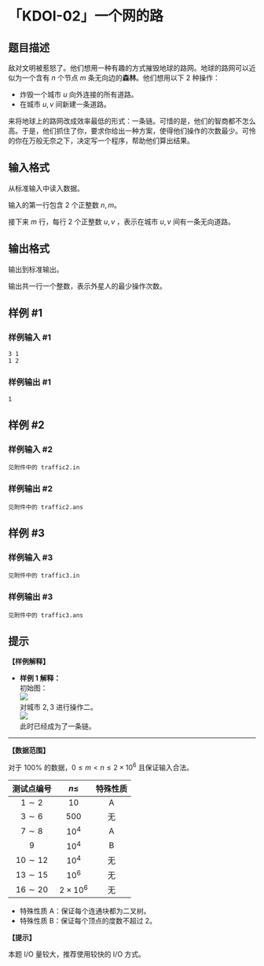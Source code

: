 # 「KDOI-02」一个网的路

## 题目描述


敌对文明被惹怒了。他们想用一种有趣的方式摧毁地球的路网。地球的路网可以近似为一个含有 $n$ 个节点 $m$ 条无向边的**森林**。他们想用以下 $2$ 种操作：  
- 炸毁一个城市 $u$ 向外连接的所有道路。
- 在城市 $u,v$ 间新建一条道路。  

来将地球上的路网改成效率最低的形式：一条链。可惜的是，他们的智商都不怎么高。于是，他们抓住了你，要求你给出一种方案，使得他们操作的次数最少。可怜的你在万般无奈之下，决定写一个程序，帮助他们算出结果。

## 输入格式

从标准输入中读入数据。

输入的第一行包含 $2$ 个正整数 $n,m$。

接下来 $m$ 行，每行 $2$ 个正整数 $u,v$ ，表示在城市 $u,v$ 间有一条无向道路。

## 输出格式

输出到标准输出。

输出共一行一个整数，表示外星人的最少操作次数。

## 样例 #1

### 样例输入 #1
```
3 1
1 2
```

### 样例输出 #1

```
1
```

## 样例 #2

### 样例输入 #2
```
见附件中的 traffic2.in
```

### 样例输出 #2

```
见附件中的 traffic2.ans
```

## 样例 #3

### 样例输入 #3
```
见附件中的 traffic3.in
```

### 样例输出 #3

```
见附件中的 traffic3.ans
```

## 提示

**【样例解释】**

+ **样例 1 解释：**  
初始图：  
![](https://cdn.luogu.com.cn/upload/image_hosting/2z6ava49.png)  
对城市 $2,3$ 进行操作二。  
![](https://cdn.luogu.com.cn/upload/image_hosting/lqhomfm5.png)  
此时已经成为了一条链。

***

**【数据范围】**

对于 $100\%$ 的数据，$0\le m<n\le2\times10^6$ 且保证输入合法。

|测试点编号|$n\le$|特殊性质|
|:-:|:-:|:-:|
|$1\sim2$|$10$|A|
|$3\sim6$|$500$|无|
|$7\sim8$|$10^4$|A|
|$9$|$10^4$|B|
|$10\sim12$|$10^4$|无|
|$13\sim15$|$10^6$|无|
|$16\sim20$|$2\times10^6$|无|

+ 特殊性质 A：保证每个连通块都为二叉树。
+ 特殊性质 B：保证每个顶点的度数不超过 $2$。

**【提示】**

本题 I/O 量较大，推荐使用较快的 I/O 方式。
